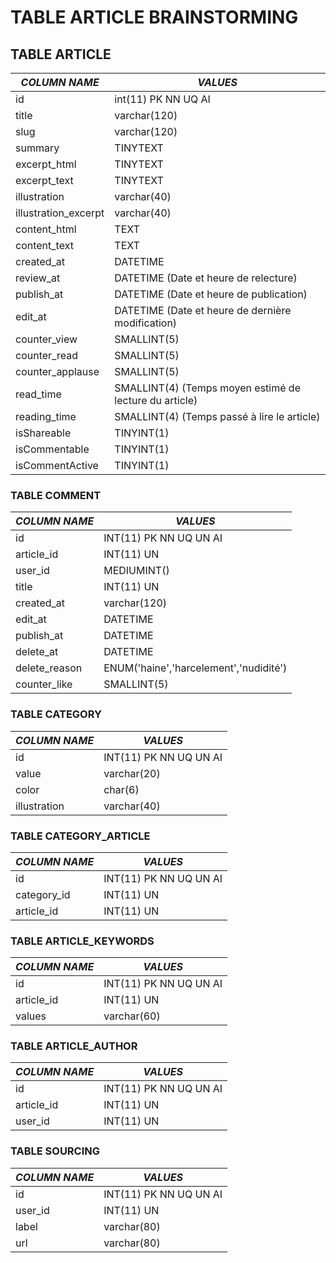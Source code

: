 # TABLE ARTICLE BRAINSTORMING
## TABLE ARTICLE

| *COLUMN NAME* | *VALUES* |
|---|---|
|id| int(11) PK NN UQ AI |
|title| varchar(120) |
|slug| varchar(120) |
|summary| TINYTEXT |
|excerpt_html| TINYTEXT |
|excerpt_text| TINYTEXT|
|illustration| varchar(40) |
|illustration_excerpt| varchar(40) |
|content_html| TEXT |
|content_text| TEXT |
|created_at| DATETIME |
|review_at | DATETIME (Date et heure de relecture)|
|publish_at | DATETIME (Date et heure de publication)|
|edit_at | DATETIME (Date et heure de dernière modification)|
|counter_view| SMALLINT(5) |
|counter_read| SMALLINT(5) |
|counter_applause| SMALLINT(5) |
|read_time | SMALLINT(4) (Temps moyen estimé de lecture du article)|
|reading_time | SMALLINT(4) (Temps passé à lire le article)|
|isShareable | TINYINT(1) |
|isCommentable | TINYINT(1) |
|isCommentActive | TINYINT(1) |


### TABLE COMMENT

| *COLUMN NAME* | *VALUES*|
|---|---|
|id| INT(11) PK NN UQ UN AI |
|article_id| INT(11) UN |
|user_id| MEDIUMINT() |
|title| INT(11) UN |
|created_at| varchar(120) |
|edit_at| DATETIME |
|publish_at| DATETIME |
|delete_at| DATETIME |
|delete_reason| ENUM('haine','harcelement','nudidité') |
|counter_like| SMALLINT(5) |


### TABLE CATEGORY

| *COLUMN NAME* | *VALUES*|
|---|---|
|id| INT(11) PK NN UQ UN AI |
|value| varchar(20) |
|color| char(6) |
|illustration| varchar(40) |


### TABLE CATEGORY_ARTICLE

| *COLUMN NAME* | *VALUES*|
|---|---|
|id| INT(11) PK NN UQ UN AI |
|category_id| INT(11)  UN |
|article_id| INT(11)  UN |



### TABLE ARTICLE_KEYWORDS

| *COLUMN NAME* | *VALUES*|
|---|---|
|id| INT(11) PK NN UQ UN AI |
|article_id| INT(11) UN |
|values| varchar(60)|



### TABLE ARTICLE_AUTHOR

| *COLUMN NAME* | *VALUES*|
|---|---|
|id| INT(11) PK NN UQ UN AI |
|article_id| INT(11)  UN |
|user_id| INT(11)  UN |



### TABLE SOURCING

| *COLUMN NAME* | *VALUES*|
|---|---|
|id| INT(11) PK NN UQ UN AI |
|user_id| INT(11)  UN |
|label| varchar(80) |
|url| varchar(80) |

